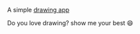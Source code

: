A simple [drawing app](https://codepen.io/ahmed751995/full/XWrMvVG)

Do you love drawing? show me your best 😄